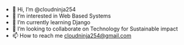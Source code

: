 - 👋 Hi, I’m @cloudninja254
- 👀 I’m interested in Web Based Systems
- 🌱 I’m currently learning Django
- 💞️ I’m looking to collaborate on Technology for Sustainable impact
- 📫 How to reach me cloudninja254@gmail.com

<!---
cloudninja254/cloudninja254 is a ✨ special ✨ repository because its `README.md` (this file) appears on your GitHub profile.
You can click the Preview link to take a look at your changes.
--->
